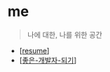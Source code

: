 # me

> 나에 대한, 나를 위한 공간

- [[resume]]
- [[좋은-개발자-되기]]

[//begin]: # "Autogenerated link references for markdown compatibility"
[resume]: resume "이력서"
[좋은-개발자-되기]: ../좋은-개발자-되기 "좋은 개발자 되기"
[//end]: # "Autogenerated link references"
